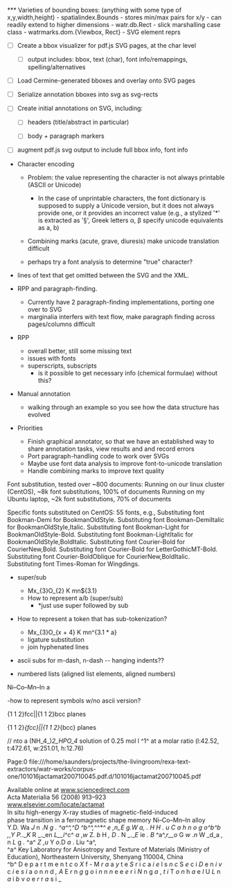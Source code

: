 
*** Varieties of bounding boxes: (anything with some type of x,y,width,height)
    - spatialindex.Bounds
      - stores min/max pairs for x/y
      - can readily extend to higher dimensions
    - watr.db.Rect
      - slick marshalling case class
    - watrmarks.dom.{Viewbox, Rect}
      - SVG element reprs


- [ ] Create a bbox visualizer for pdf.js SVG pages, at the char level
  - [ ] output includes: bbox, text (char), font info/remappings, spelling/alternatives

- [ ] Load Cermine-generated bboxes and overlay onto SVG pages

- [ ] Serialize annotation bboxes into svg as svg-rects


- [ ] Create initial annotations on SVG, including:
  - [ ] headers (title/abstract in particular)
  - [ ] body + paragraph markers


- [ ] augment pdf.js svg output to include full bbox info, font info


+ Character encoding
  + Problem: the value representing the character is not always printable (ASCII or Unicode)
    + In the case of unprintable characters, the font dictionary is supposed to supply a Unicode version, but
      it does not always provide one, or it provides an incorrect value
       (e.g., a stylized '*' is extracted as '§', Greek letters α, β  specify unicode equivalents as a, b)

  + Combining marks (acute, grave, diuresis) make unicode translation difficult
  + perhaps try a font analysis to determine "true" character?

+ lines of text that get omitted between the SVG and the XML.


+ RPP and paragraph-finding.
  + Currently have 2 paragraph-finding implementations, porting one over to SVG
  + marginalia interfers with text flow, make paragraph finding across pages/columns difficult

+ RPP
  + overall better, still some missing text
  + issues with fonts
  + superscripts, subscripts
    + is it possible to get necessary info (chemical formulae) without this?

+ Manual annotation
  + walking through an example so you see how the data structure has evolved


+ Priorities
  + Finish graphical annotator, so that we have an established way to share annotation tasks,
    view results and and record errors
  + Port paragraph-handling code to work over SVGs
  + Maybe use font data analysis to improve font-to-unicode translation
  + Handle combining marks to improve text quality


Font substitution, tested over ~800 documents:
  Running on our linux cluster (CentOS), ~8k font substitutions, 100% of documents
  Running on my Ubuntu laptop, ~2k font substitutions, 70% of documents


  Specific fonts substituted on CentOS: 55 fonts, e.g.,
    Substituting font Bookman-Demi for BookmanOldStyle.
    Substituting font Bookman-DemiItalic for BookmanOldStyle,Italic.
    Substituting font Bookman-Light for BookmanOldStyle-Bold.
    Substituting font Bookman-LightItalic for BookmanOldStyle,BoldItalic.
    Substituting font Courier-Bold for CourierNew,Bold.
    Substituting font Courier-Bold for LetterGothicMT-Bold.
    Substituting font Courier-BoldOblique for CourierNew,BoldItalic.
    Substituting font Times-Roman for Wingdings.



- super/sub
  - Mx_{3}O_{2}   K mn${3.1}
  - How to represent a/b (super/sub)
    -  *just use super followed by sub

- How to represent a token that has sub-tokenization?
  - Mx_{3}O_{x + 4}   K mn^{3.1 * a}
  - ligature substitution
  - join hyphenated lines

 - ascii subs for m-dash, n-dash
 -- hanging indents??
 
 - numbered lists (aligned list elements, aligned numbers)


 Ni–Co–Mn–In a

-how to represent symbols w/no ascii version?

{1 1 2}fcc||{1 1 2}bcc planes

\{1 1 2\}_{fcc}||\{1 1 2\}_{bcc} planes



// nto a (NH_4_)_2_HPO_4_ solution of 0.25 mol l ^1^ at a molar ratio                                                                                          (l:42.52, t:472.61, w:251.01, h:12.76) 


                                                                                                                                                                                                                                                                                            
Page:0 file:///home/saunders/projects/the-livingroom/rexa-text-extractors/watr-works/corpus-one/101016jactamat200710045.pdf.d/101016jactamat200710045.pdf                                                                                                                                    
                                                                                                                                                                                                                                                                                             
Available online at www.sciencedirect.com                                                                                                                                                                                                                                                    
Acta Materialia 56 (2008) 913–923                                                                                                                                                                                                                                                            
www.elsevier.com/locate/actamat                                                                                                                                                                                                                                                              
In situ high-energy X-ray studies of magnetic-ﬁeld-induced                                                                                                                                                                                                                                   
phase transition in a ferromagnetic shape memory Ni–Co–Mn–In alloy                                                                                                                                                                                                                           
Y.D. Wa _J_ n _.__N_ g _._ ^a^^,^_D_ ^b^^,^^*^ _e_ ,_n_E _g_.W _a__,_ . _H_ H _._ u _C_ a _h_ n _o_ g _o_^b^_b_ ,_,_Y _P_._.__K_ R _._en _L__i_^c^ _a_ ,_w_ Z. _b_ H _,_ _D_ . N _.__E_ ie _._ _B_ ^a^,_r__o_ G _w_ ._n_ W _d_a _,_ n _L_ g _._ ^a^ _Z_ ,_u_ Y _o_.D _a_ . Liu ^a^,          
^a^ Key Laboratory for Anisotropy and Texture of Materials (Ministry of Education), Northeastern University, Shenyang 110004, China                                                                                                                                                          
^b^ D e p a r t m e n t _c_ o _X_ f _-_ M _r_ _a_ a _y_ t e _S_ r i _c_ a _i_ _e_ l s _n_ _c_ S _e_ c i _D_ e n _i_ _v_ c _i_ e _s_ _i_ a _o_ n _n_ d _,_ _A_ E _r_ n _g_ g _o_ i _n_ n _n_ e e _e_ r i _N_ n g _a_ , _t_ _i_ T _o_ _n_ h _a_ e _l_ U _L_ n _a_ i _b_ v _o_ e _r_ r _a_ s i _
